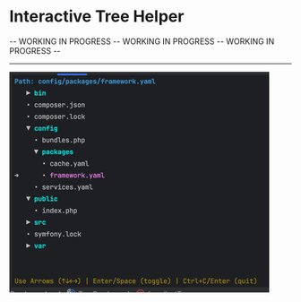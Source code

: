 # Interactive Tree Helper



-- WORKING IN PROGRESS -- WORKING IN PROGRESS -- WORKING IN PROGRESS -- 

---


![img.png](img.png)

